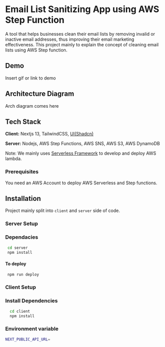 # Email List Sanitizing App using AWS Step Function

A tool that helps businesses clean their email lists by removing invalid or inactive email addresses, thus improving their email marketing effectiveness. This project mainly to explain the concept of cleaning email lists using AWS Step function.

## Demo

Insert gif or link to demo

## Architecture Diagram

Arch diagram comes here

## Tech Stack

**Client:** Nextjs 13, TailwindCSS, [UI(Shadcn)](https://ui.shadcn.com/)

**Server:** Nodejs, AWS Step Functions, AWS SNS, AWS S3, AWS DynamoDB

Note: We mainly uses [Serverless Framework](https://www.serverless.com/) to develop and deploy AWS lambda.

### Prerequisites

You need an AWS Account to deploy AWS Serverless and Step functions.

## Installation

Project mainly split into `client` and `server` side of code.

### Server Setup

### Dependacies

```bash
 cd server
 npm install
```

#### To deploy

```bash
 npm run deploy
```

### Client Setup

### Install Dependencies

```bash
  cd client
  npm install
```

### Environment variable

```bash
NEXT_PUBLIC_API_URL=
```
